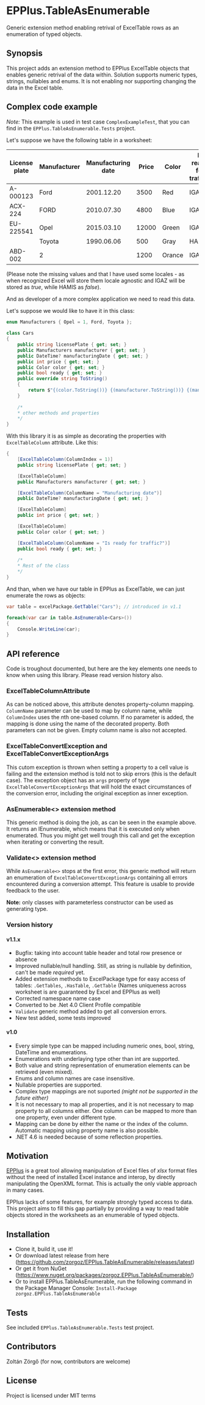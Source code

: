 # EPPlus.TableAsEnumerable
Generic extension method enabling retrival of ExcelTable rows as an enumeration of typed objects.

## Synopsis

This project adds an extension method to EPPlus ExcelTable objects that enables generic retrival of the data within. Solution supports numeric types, strings, nullables and enums. It is not enabling nor supporting changing the data in the Excel table. 

## Complex code example 

*Note:* This example is used in test case `ComplexExampleTest`, that you can find in the `EPPlus.TableAsEnumerable.Tests` project. 

Let's suppose we have the following table in a worksheet:

| License plate | Manufacturer | Manufacturing date | Price | Color | Is ready for traffic? |
|---------------|--------------|--------------------|-------|--------|-----------------------|
| A-000123 | Ford | 2001.12.20 | 3500 | Red | IGAZ |
| ACX-224 | FORD | 2010.07.30 | 4800 | Blue | IGAZ |
| EU-225541 | Opel | 2015.03.10 | 12000 | Green | IGAZ |
|  | Toyota | 1990.06.06 | 500 | Gray | HAMIS |
| ABD-002 | 2 |  | 1200 | Orance | IGAZ |

(Please note the missing values and that I have used some locales - as when recognized Excel will store them locale agnostic and IGAZ will be stored as *true*, while HAMIS as *false*).

And as developer of a more complex application we need to read this data.

Let's suppose we would like to have it in this class:

```cs
enum Manufacturers { Opel = 1, Ford, Toyota };
	
class Cars
{
	public string licensePlate { get; set; }
	public Manufacturers manufacturer { get; set; }
	public DateTime? manufacturingDate { get; set; }
	public int price { get; set; }
	public Color color { get; set; }
	public bool ready { get; set; }
	public override string ToString()
	{
		return $"{(color.ToString())} {(manufacturer.ToString())} {(manufacturingDate?.ToShortDateString())}";
	}
	
	/* 
	* other methods and properties 
	*/
}
```

With this library it is as simple as decorating the properties with `ExcelTableColumn` attribute. Like this:
```cs
{
	[ExcelTableColumn(ColumnIndex = 1)]
	public string licensePlate { get; set; }

	[ExcelTableColumn]
	public Manufacturers manufacturer { get; set; }

	[ExcelTableColumn(ColumnName = "Manufacturing date")]
	public DateTime? manufacturingDate { get; set; }

	[ExcelTableColumn]
	public int price { get; set; }

	[ExcelTableColumn]
	public Color color { get; set; }

	[ExcelTableColumn(ColumnName = "Is ready for traffic?")]
	public bool ready { get; set; }
    
    /*
    * Rest of the class
    */
}
```

And than, when we have our table in EPPlus as ExcelTable, we can just enumerate the rows as objects:
```cs
var table = excelPackage.GetTable("Cars"); // introduced in v1.1

foreach(var car in table.AsEnumerable<Cars>())
{
	Console.WriteLine(car);
}
```

## API reference
Code is troughout documented, but here are the key elements one needs to know when using this library. Please read version history also.

### ExcelTableColumnAttribute
As can be noticed above, this attribute denotes property-column mapping. `ColumnName` parameter can be used to map by column name, while `ColumnIndex` uses the *n*th one-based column. If no parameter is added, the mapping is done using the name of the decorated property.
Both parameters can not be given. Empty column name is also not accepted.

### ExcelTableConvertException and ExcelTableConvertExceptionArgs
This cutom exception is thrown when setting a property to a cell value is failing and the extension method is told not to skip errors (this is the default case). The exception object has an `args` property of type `ExcelTableConvertExceptionArgs` that will hold the exact circumstances of the conversion error, including the original exception as inner exception.

### AsEnumerable<> extension method
This generic method is doing the job, as can be seen in the example above. It returns an IEnumerable, which means that it is executed only when enumerated. Thus you might get well trough this call and get the exception when iterating or converting the result. 

### Validate<> extension method
While `AsEnumerable<>` stops at the first error, this generic method will return an enumeration of `ExcelTableConvertExceptionArgs` containing all errors encountered during a conversion attempt. This feature is usable to provide feedback to the user.

**Note:** only classes with parameterless constructor can be used as generating type.

### Version history
#### v1.1.x
* Bugfix: taking into account table header and total row presence or absence
* Improved nullable/null handling. Still, as string is nullable by definition, can't be made *required* yet. 
* Added extension methods to ExcelPackage type for easy access of tables: `.GetTables`, `.HasTable`, `.GetTable` (Names uniqueness across worksheet is are guaranteed by Excel and EPPlus as well)
* Corrected namespace name case
* Converted to be .Net 4.0 Client Profile compatible
* `Validate` generic method added to get all conversion errors. 
* New test added, some tests improved

#### v1.0
* Every simple type can be mapped including numeric ones, bool, string, DateTime and enumerations.
* Enumerations with underlaying type other than int are supported.
* Both value and string representation of enumeration elements can be retrieved (even mixed).
* Enums and column names are case insensitive.
* Nullable properties are supported.
* Complex type mappings are not suported *(might not be supported in the future either)*
* It is not necessary to map all properties, and it is not necessary to map property to all columns either. One column can be mapped to more than one property, even under different type.
* Mapping can be done by either the name or the index of the column. Automatic mapping using property name is also possible.
* .NET 4.6 is needed because of some reflection properties.

## Motivation

[EPPlus](http://epplus.codeplex.com/) is a great tool allowing manipulation of Excel files of *xlsx* format files without the need of installed Excel instance and interop, by directly manipulating the OpenXML format. This is actually the only viable approach in many cases. 

EPPlus lacks of some features, for example strongly typed access to data. This project aims to fill this gap partially by providing a way to read table objects stored in the worksheets as an enumerable of typed objects. 

## Installation

* Clone it, build it, use it!
* Or download latest release from here (https://github.com/zorgoz/EPPlus.TableAsEnumerable/releases/latest)
* Or get it from NuGet (https://www.nuget.org/packages/zorgoz.EPPlus.TableAsEnumerable/)
* Or to install EPPlus.TableAsEnumerable, run the following command in the Package Manager Console: `Install-Package zorgoz.EPPlus.TableAsEnumerable`

## Tests

See included `EPPlus.TableAsEnumerable.Tests` test project.

## Contributors

Zoltán Zörgő (for now, contributors are welcome)

## License

Project is licensed under MIT terms
